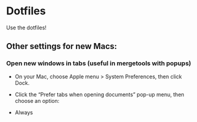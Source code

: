 # Dotfiles
Use the dotfiles!

## Other settings for new Macs:

### Open new windows in tabs (useful in mergetools with popups)
- On your Mac, choose Apple menu  > System Preferences, then click Dock.

- Click the “Prefer tabs when opening documents” pop-up menu, then choose an option:

- Always
